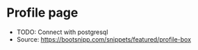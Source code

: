 # Profile page

- TODO: Connect with postgresql
- Source: https://bootsnipp.com/snippets/featured/profile-box
